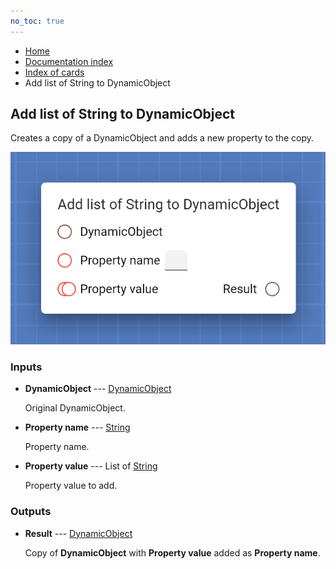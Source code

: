 ```yaml
---
no_toc: true
---
```


<ul class="breadcrumb">
    <li><a href="">Home</a></li>
    <li><a href="documentation">Documentation index</a></li>
    <li><a href="cards/">Index of cards</a></li>
    <li>Add list of String to DynamicObject</li>
</ul>

## Add list of String to DynamicObject

Creates a copy of a DynamicObject and adds a new property to the copy.

!["Add list of String to DynamicObject" card](assets/img/cards/addListToDynamicObject(String).png)


### Inputs


* **DynamicObject** --- [DynamicObject](types/DynamicObject)

  Original DynamicObject.

* **Property name** --- [String](types/String)

  Property name.

* **Property value** --- List of [String](types/String)

  Property value to add.





### Outputs


* **Result** --- [DynamicObject](types/DynamicObject)

  Copy of **DynamicObject** with **Property value** added as **Property name**.




